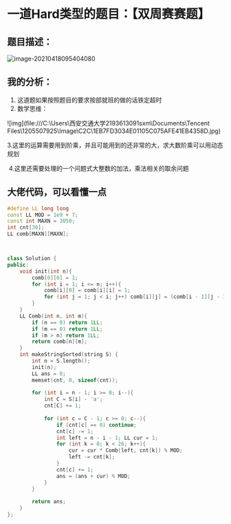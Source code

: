 # 一道Hard类型的题目：【双周赛赛题】

## 题目描述：

![image-20210418095404080](C:\Users\西安交通大学2193613091sxm\AppData\Roaming\Typora\typora-user-images\image-20210418095404080.png)

## 我的分析：

1. 这道题如果按照题目的要求按部就班的做的话铁定超时
2. 数学思维：

![img](file:///C:\Users\西安交通大学2193613091sxm\Documents\Tencent Files\1205507925\Image\C2C\1EB7FD3034E01105C075AFE41EB4358D.jpg)

​	3.这里的运算需要用到阶乘，并且可能用到的还非常的大，求大数阶乘可以用动态规划

​	4.这里还需要处理的一个问题式大整数的加法，乘法相关的取余问题

## 大佬代码，可以看懂一点

```C++
#define LL long long
const LL MOD = 1e9 + 7;
const int MAXN = 3050;
int cnt[30];
LL comb[MAXN][MAXN];



class Solution {
public:
    void init(int n){
        comb[0][0] = 1;
        for (int i = 1; i <= n; i++){
            comb[i][0] = comb[i][i] = 1;
            for (int j = 1; j < i; j++) comb[i][j] = (comb[i - 1][j - 1] + comb[i - 1][j]) % MOD;
        }
    }
    LL Comb(int n, int m){
        if (n == 0) return 1LL;
        if (m == 0) return 1LL;
        if (m > n) return 1LL;
        return comb[n][m];
    }
    int makeStringSorted(string S) {
        int n = S.length();
        init(n);
        LL ans = 0;
        memset(cnt, 0, sizeof(cnt));
                
        for (int i = n - 1; i >= 0; i--){
            int C = S[i] - 'a';
            cnt[C] += 1;
            
            for (int c = C - 1; c >= 0; c--){
                if (cnt[c] == 0) continue;
                cnt[c] -= 1;
                int left = n - i - 1; LL cur = 1;
                for (int k = 0; k < 26; k++){
                    cur = cur * Comb(left, cnt[k]) % MOD;
                    left -= cnt[k];
                }
                cnt[c] += 1;
                ans = (ans + cur) % MOD;
            }
        }
        
        return ans;
    }
};
```



